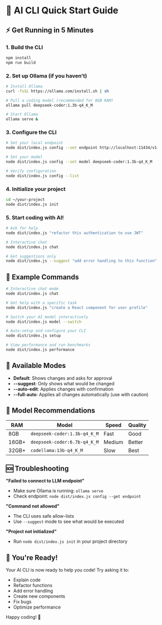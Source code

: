 # 🚀 AI CLI Quick Start Guide

## ⚡ Get Running in 5 Minutes

### 1. Build the CLI
```bash
npm install
npm run build
```

### 2. Set up Ollama (if you haven't)
```bash
# Install Ollama
curl -fsSL https://ollama.com/install.sh | sh

# Pull a coding model (recommended for 8GB RAM)
ollama pull deepseek-coder:1.3b-q4_K_M

# Start Ollama
ollama serve &
```

### 3. Configure the CLI
```bash
# Set your local endpoint
node dist/index.js config --set endpoint http://localhost:11434/v1

# Set your model
node dist/index.js config --set model deepseek-coder:1.3b-q4_K_M

# Verify configuration
node dist/index.js config --list
```

### 4. Initialize your project
```bash
cd ~/your-project
node dist/index.js init
```

### 5. Start coding with AI!
```bash
# Ask for help
node dist/index.js "refactor this authentication to use JWT"

# Interactive chat
node dist/index.js chat

# Get suggestions only
node dist/index.js --suggest "add error handling to this function"
```

## 🎯 Example Commands

```bash
# Interactive chat mode
node dist/index.js chat

# Get help with a specific task
node dist/index.js "create a React component for user profile"

# Switch your AI model interactively
node dist/index.js model --switch

# Auto-setup and configure your CLI
node dist/index.js setup

# View performance and run benchmarks
node dist/index.js performance
```

## 🔧 Available Modes

- **Default**: Shows changes and asks for approval
- **--suggest**: Only shows what would be changed
- **--auto-edit**: Applies changes with confirmation
- **--full-auto**: Applies all changes automatically (use with caution)

## 🧠 Model Recommendations

| RAM | Model | Speed | Quality |
|-----|-------|-------|---------|
| 8GB | `deepseek-coder:1.3b-q4_K_M` | Fast | Good |
| 16GB+ | `deepseek-coder:6.7b-q4_K_M` | Medium | Better |
| 32GB+ | `codellama:13b-q4_K_M` | Slow | Best |

## 🆘 Troubleshooting

**"Failed to connect to LLM endpoint"**
- Make sure Ollama is running: `ollama serve`
- Check endpoint: `node dist/index.js config --get endpoint`

**"Command not allowed"**
- The CLI uses safe allow-lists
- Use `--suggest` mode to see what would be executed

**"Project not initialized"**
- Run `node dist/index.js init` in your project directory

## 🎉 You're Ready!

Your AI CLI is now ready to help you code! Try asking it to:
- Explain code
- Refactor functions
- Add error handling
- Create new components
- Fix bugs
- Optimize performance

Happy coding! 🚀 